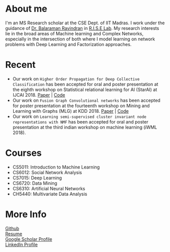 # About me
I'm an MS Research scholar at the CSE Dept. of IIT Madras. I work under the guidance of <a href="http://www.cse.iitm.ac.in/~ravi/"> Dr. Balaraman Ravindran</a> in <a href="http://rise.cse.iitm.ac.in/rise1/index.html"> R.I.S.E Lab</a>. My research interests lie in the broad areas of Machine learning and Complex Networks, especially in the intersection of both where I model learning on network problems with Deep Learning and Factorization approaches. 
 
# Recent
- Our work on `Higher Order Propagation for Deep Collective Classification` 
has been accepted for oral and poster presentation at the 
eighth workshop on Statistical relational learning for AI (StarAI) at IJCAI 2018.
 <a href="https://arxiv.org/abs/1805.12421">Paper</a> | 
 <a href="https://github.com/PriyeshV/HOPF">Code</a>
- Our work on `Fusion Graph Convolutional networks` has been accepted for poster presentation at the 
fourteenth workshop on Mining and Learning with Graphs (MLG) at KDD 2018.
 <a href="https://arxiv.org/abs/1805.12528">Paper</a> | 
  <a href="https://github.com/PriyeshV/HOPF">Code</a>
- Our work on `Learning semi-supervised cluster invariant node representations with NMF`
has been accepted for oral and poster presentation at the 
third indian workshop on machine learning (iWML 2018).
 
 
# Courses
- CS5011: Introduction to Machine Learning
- CS6012: Social Network Analysis
- CS7015: Deep Learning
- CS6720: Data Mining 
- CS6310: Artificial Neural Networks
- CH5440: Multivariate Data Analysis

# More Info
<a href="https://github.com/priyeshv">Github</a> <br>
<a href="priyeshv.github.io/FullCV.pdf">Resume</a> <br>
<a href="https://goo.gl/9jWcbb">Google Scholar Profile</a> <br>
<a href="https://goo.gl/7oApkS">LinkedIn Profile</a>

